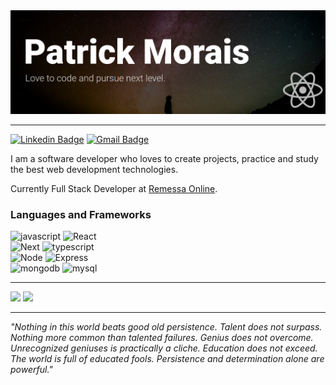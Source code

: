 <img src="icons/banner3.png">
<br />

---

[![Linkedin Badge](https://img.shields.io/badge/-Patrick%20Morais-6633cc?style=flat-square&logo=Linkedin&logoColor=white&link=https://www.linkedin.com/in/patrick-morais/)](https://www.linkedin.com/in/patrick-morais/)
[![Gmail Badge](https://img.shields.io/badge/-ppternunes@gmail.com-6633cc?style=flat-square&logo=Gmail&logoColor=white&link=mailto:ppternunes@gmail.com)](mailto:ppternunes@gmail.com)

 I am a software developer who loves to create projects, practice and study the best web development technologies.

 Currently Full Stack Developer at [Remessa Online](https://www.remessaonline.com.br/).

 ### Languages and Frameworks

![javascript](https://img.shields.io/badge/Javascript-6633cc?style=for-the-badge&logo=javascript&logoColor=white)
![React](https://img.shields.io/badge/React-6633cc?style=for-the-badge&logo=react&logoColor=white)<br>
![Next](https://img.shields.io/badge/Next-6633cc?style=for-the-badge&logo=next.js&logoColor=white)
![typescript](https://img.shields.io/badge/typescript-6633cc?style=for-the-badge&logo=typescript&logoColor=white)<br>
![Node](https://img.shields.io/badge/Node-6633cc?style=for-the-badge&logo=node.js&logoColor=white)
![Express](https://img.shields.io/badge/Express-6633cc?style=for-the-badge&logo=express&logoColor=white)<br>
![mongodb](https://img.shields.io/badge/mongodb-6633cc?style=for-the-badge&logo=mongodb&logoColor=white)
![mysql](https://img.shields.io/badge/mysql-6633cc?style=for-the-badge&logo=mysql&logoColor=white)
<br />

---

 <div>
  <img height="180em" src="https://github-readme-stats.vercel.app/api?username=patrickmoraisn&show_icons=true&theme=dracula&include_all_commits=false&count_private=true"/>

  <img height="180em" src="https://github-readme-stats.vercel.app/api/top-langs/?username=patrickmoraisn&layout=compact&langs_count=7&theme=dracula"/>
</div>

---

*"Nothing in this world beats good old persistence. Talent does not surpass. Nothing more common than talented failures. Genius does not overcome. Unrecognized geniuses is practically a cliche. Education does not exceed. The world is full of educated fools. Persistence and determination alone are powerful."*
